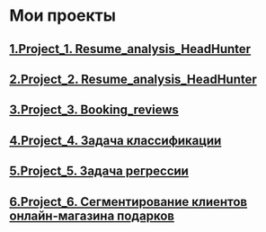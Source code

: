 # Мои проекты
## [1.Project_1. Resume_analysis_HeadHunter](https://github.com/EvgeniiOvcharenko/Project_Data_Science/tree/master/Project_1_Resume_analysis_HeadHunter)
## [2.Project_2. Resume_analysis_HeadHunter ](https://github.com/EvgeniiOvcharenko/Project_Data_Science/tree/master/Project_2_Resume_analysis_HeadHunter)
## [3.Project_3. Booking_reviews ](https://github.com/EvgeniiOvcharenko/Project_Data_Science/tree/master/Project_3_EDA%20_%20Feature%20Engineering)
## [4.Project_4. Задача классификации](https://github.com/EvgeniiOvcharenko/Project_Data_Science/tree/master/PROJECT-4.%20%D0%97%D0%B0%D0%B4%D0%B0%D1%87%D0%B0%20%D0%BA%D0%BB%D0%B0%D1%81%D1%81%D0%B8%D1%84%D0%B8%D0%BA%D0%B0%D1%86%D0%B8%D0%B8)
## [5.Project_5. Задача регрессии](https://github.com/EvgeniiOvcharenko/Project_Data_Science/tree/master/Project_5.%20%D0%97%D0%B0%D0%B4%D0%B0%D1%87%D0%B0%20%D1%80%D0%B5%D0%B3%D1%80%D0%B5%D1%81%D1%81%D0%B8%D0%B8)
## [6.Project_6. Сегментирование клиентов онлайн-магазина подарков](https://github.com/EvgeniiOvcharenko/Project_Data_Science/tree/master/Project_6.%20%D0%A1%D0%B5%D0%B3%D0%BC%D0%B5%D0%BD%D1%82%D0%B8%D1%80%D0%BE%D0%B2%D0%B0%D0%BD%D0%B8%D0%B5%20%D0%BA%D0%BB%D0%B8%D0%B5%D0%BD%D1%82%D0%BE%D0%B2%20%D0%BE%D0%BD%D0%BB%D0%B0%D0%B9%D0%BD-%D0%BC%D0%B0%D0%B3%D0%B0%D0%B7%D0%B8%D0%BD%D0%B0%20%D0%BF%D0%BE%D0%B4%D0%B0%D1%80%D0%BA%D0%BE%D0%B2)